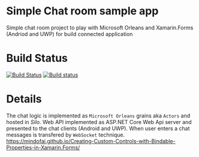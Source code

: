 # Simple Chat room sample app
Simple chat room project to play with Microsoft Orleans and Xamarin.Forms (Andriod and UWP) for build connected application

# Build Status 
[![Build Status](https://dev.azure.com/vladimirtolmachev/vladimirtolmachev/_apis/build/status/VlaTo.chat-room?branchName=master)](https://dev.azure.com/vladimirtolmachev/vladimirtolmachev/_build/latest?definitionId=1?branchName=master)
[![Build status](https://build.appcenter.ms/v0.1/apps/806e7da7-c4cd-49f7-83b9-c503cd7bfa6f/branches/master/badge)](https://appcenter.ms)

# Details
The chat logic is implemented as `Microsoft Orleans` grains aka `Actors` and hosted in *Silo*. Web API implemented as ASP.NET Core Web Api server and presented to the chat clients (Android and UWP). When user enters a chat messages is transfered by `WebSocket` technique. https://mindofai.github.io/Creating-Custom-Controls-with-Bindable-Properties-in-Xamarin.Forms/
